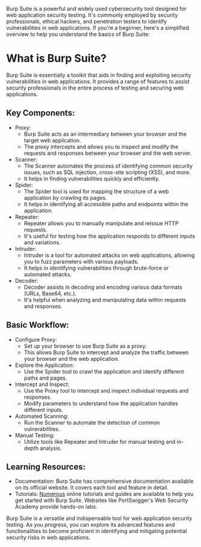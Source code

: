 Burp Suite is a powerful and widely used cybersecurity tool designed for web application security testing. It's commonly employed by security professionals, ethical hackers, and penetration testers to identify vulnerabilities in web applications. If you're a beginner, here's a simplified overview to help you understand the basics of Burp Suite:

# What is Burp Suite?
Burp Suite is essentially a toolkit that aids in finding and exploiting security vulnerabilities in web applications. It provides a range of features to assist security professionals in the entire process of testing and securing web applications.

## Key Components:
- Proxy:
  - Burp Suite acts as an intermediary between your browser and the target web application.
  - The proxy intercepts and allows you to inspect and modify the requests and responses between your browser and the web server.
- Scanner:
  - The Scanner automates the process of identifying common security issues, such as SQL injection, cross-site scripting (XSS), and more.
  - It helps in finding vulnerabilities quickly and efficiently.
- Spider:
  - The Spider tool is used for mapping the structure of a web application by crawling its pages.
  - It helps in identifying all accessible paths and endpoints within the application.
- Repeater:
  - Repeater allows you to manually manipulate and reissue HTTP requests.
  - It's useful for testing how the application responds to different inputs and variations.
- Intruder:
  - Intruder is a tool for automated attacks on web applications, allowing you to fuzz parameters with various payloads.
  - It helps in identifying vulnerabilities through brute-force or automated attacks.
- Decoder:
  - Decoder assists in decoding and encoding various data formats (URLs, Base64, etc.).
  - It's helpful when analyzing and manipulating data within requests and responses.

## Basic Workflow:
- Configure Proxy:
  - Set up your browser to use Burp Suite as a proxy.
  - This allows Burp Suite to intercept and analyze the traffic between your browser and the web application.
- Explore the Application:
  - Use the Spider tool to crawl the application and identify different paths and pages.
- Intercept and Inspect:
  - Use the Proxy tool to intercept and inspect individual requests and responses.
  - Modify parameters to understand how the application handles different inputs.
- Automated Scanning:
  - Run the Scanner to automate the detection of common vulnerabilities.
- Manual Testing:
  - Utilize tools like Repeater and Intruder for manual testing and in-depth analysis.

## Learning Resources:
- Documentation: Burp Suite has comprehensive documentation available on its official website. It covers each tool and feature in detail.
- Tutorials: [Numerous](https://securitycipher.com/burp-suite/) online tutorials and guides are available to help you get started with Burp Suite. Websites like PortSwigger's Web Security Academy provide hands-on labs.

Burp Suite is a versatile and indispensable tool for web application security testing. As you progress, you can explore its advanced features and functionalities to become proficient in identifying and mitigating potential security risks in web applications.
